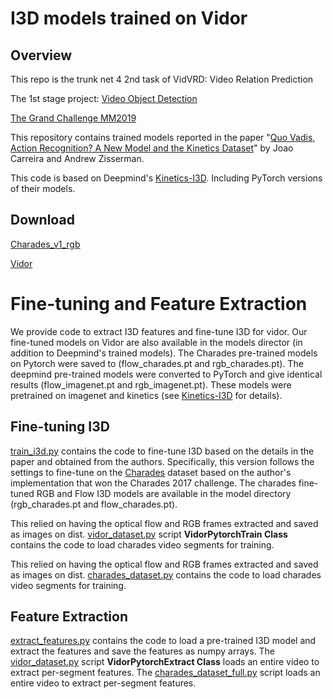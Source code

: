 # I3D models trained on Vidor

## Overview

This repo is the trunk net 4 2nd task of VidVRD: Video Relation Prediction

The 1st stage project: [Video Object Detection](https://github.com/Daviddddl/FasterRCNN4VidVRDT1.git)

[The Grand Challenge MM2019](http://lms.comp.nus.edu.sg/research/dataset.html) 

This repository contains trained models reported in the paper "[Quo Vadis,
Action Recognition? A New Model and the Kinetics
Dataset](https://arxiv.org/abs/1705.07750)" by Joao Carreira and Andrew
Zisserman.

This code is based on Deepmind's [Kinetics-I3D](https://github.com/deepmind/kinetics-i3d). Including PyTorch versions of their models.

## Download
[Charades_v1_rgb](http://ai2-website.s3.amazonaws.com/data/Charades_v1_rgb.tar)

[Vidor](http://lms.comp.nus.edu.sg/research/dataset.html)

# Fine-tuning and Feature Extraction
We provide code to extract I3D features and fine-tune I3D for vidor.
Our fine-tuned models on Vidor are also available in the models director (in addition to Deepmind's trained models).
The Charades pre-trained models on Pytorch were saved to (flow_charades.pt and rgb_charades.pt).
The deepmind pre-trained models were converted to PyTorch and give identical results (flow_imagenet.pt and rgb_imagenet.pt).
These models were pretrained on imagenet and kinetics (see [Kinetics-I3D](https://github.com/deepmind/kinetics-i3d) for details). 

## Fine-tuning I3D
[train_i3d.py](train_i3d.py) 
contains the code to fine-tune I3D based on the details in the paper and obtained from the authors.
Specifically, this version follows the settings to fine-tune on the 
[Charades](allenai.org/plato/charades/) dataset based on the author's implementation 
that won the Charades 2017 challenge. 
The charades fine-tuned RGB and Flow I3D models are available in the model directory 
(rgb_charades.pt and flow_charades.pt).

This relied on having the optical flow and RGB frames extracted and saved as images on dist.
[vidor_dataset.py](vidor_dataset.py) script <b>VidorPytorchTrain Class</b>
contains the code to load charades video segments for training.

This relied on having the optical flow and RGB frames extracted and saved as images on dist.
[charades_dataset.py](charades_dataset.py) contains the code to load charades video segments for training.

## Feature Extraction
[extract_features.py](extract_features.py) 
contains the code to load a pre-trained I3D model and extract the features 
and save the features as numpy arrays. 
The [vidor_dataset.py](vidor_dataset.py) script <b>VidorPytorchExtract Class</b> 
loads an entire video to 
extract per-segment features.
The [charades_dataset_full.py](charades_dataset_full.py) script loads an entire video to 
extract per-segment features.

